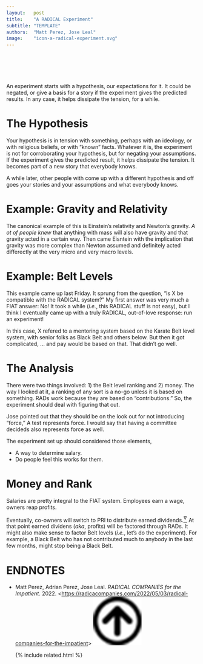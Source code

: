 ```yaml
---
layout:   post
title:    "A RADICAL Experiment"
subtitle: "TEMPLATE"
authors:  "Matt Perez, Jose Leal"
image:    "icon-a-radical-experiment.svg"
---
```


<div style="display:none;">
 <p>An experiment starts with a hypothesis, our expectations for it. It could be negated, or give a basis for a story if the experiment gives the predicted results. In any case, it helps dissipate the tension.</p>
</div>

<h1>&nbsp;</h1>
 <p>An experiment starts with a hypothesis, our expectations for it. It could be negated, or give a basis for a story if the experiment gives the predicted results. In any case, it helps dissipate the tension, for a while.</p>

<h1>The Hypothesis</h1>
 <p>Your hypothesis is in tension with something, perhaps with an ideology, or with religious beliefs, or with &ldquo;known&rdquo; facts. Whatever it is, the experiment is not for corroborating your hypothesis, but for negating your assumptions. If the experiment gives the predicted result, it helps dissipate the tension. It becomes part of a new story that <span class="_quotespan">everybody knows.</span></p>
 <p>A while later, other people with come up with a different hypothesis and off goes your stories and your assumptions and what <span class="_quotespan">everybody knows.</span></p>

<h1>Example: Gravity and Relativity</h1>
 <p>The canonical example of this is Einstein&rsquo;s relativity and Newton&rsquo;s gravity. <em>A ot of people knew</em> that anything with mass will also have gravity and that gravity acted in a certain way. Then came Eisntein with the implication that gravity was more complex than Newton assumed and definitely acted differectly at the very micro and very macro levels.</p>

<h1>Example: Belt Levels</h1>
 <p>This example came up last Friday. It sprung from the question, &ldquo;Is X be compatible with the <span class='_paradigm'>RADICAL</span> system?&rdquo; My first answer was very much a <span class='_paradigm'>FIAT</span> answer: <span class="_quotespan">No!</span> It took a while (<em>i.e.</em>, this <span class='_paradigm'>RADICAL</span> stuff is not easy), but I think I eventually came up with a truly <span class='_paradigm'>RADICAL</span>, out-of-love response: <span class="_quotespan">run an experiment!</span></p>
 <p>In this case, X refered to a mentoring system based on the Karate Belt level system, with senior folks as Black Belt and others below. But then it got complicated, <span class="_quotespan">&hellip; and pay would be based on that.</span> That didn&rsquo;t go well.</p>

<h1>The Analysis</h1>
 <p>There were two things involved: 1) the Belt level ranking and 2) money. The way I looked at it, a ranking of any sort is a no-go unless it is based on something. <span class='_paradigm'>RAD</span>s work because they are based on &ldquo;contributions.&rdquo; So, the experiment should deal with figuring that out.</p>
 <p>Jose pointed out that they should be on the look out for not introducing &ldquo;force,&rdquo; <span class="_quotespan">A test represents force.</span> I would say that having a committee decideds also represents force as well.</p>
 <p>The experiment set up should considered those elements,</p>
  <ul>
   <li>A way to determine salary.</li>
   <li>Do people feel this works for them.</li>
  </ul>

<h1>Money and Rank</h1>
 <p>Salaries are pretty integral to the <span class="_paradigm">FIAT</span> system. Employees earn a wage, owners reap profits.</p>
 <p>Eventually, co-owners will switch to PRI to distribute earned dividends.<a href="#en01"><sup id="bm01">&hairsp;&nabla;&hairsp;</sup></a> At that point earned dividens (<em>aka</em>, profits) will be factored through <span class="_paradigm">RAD</span>s. It might also make sense to factor Belt levels (<em>i.e.</em>, let&rsquo;s do the experiment). For example, a Black Belt who has not contributed much to anybody in the last few months, might stop being a Black Belt.</p>
 <p>

<h1 class="_section">ENDNOTES</h1>
 <ul>
  <li id="en01">
   <p class="_list-item">
    Matt Perez, Adrian Perez, Jose Leal.
    <em><span class="_paradigm">RADICAL COMPANIES</span> for the Impatient</em>.
    2022.
    &lt;<a href="https://radicacompanies.com/2022/05/03/radical-companies-for-the-impatient" target="_blank">https://radicacompanies.com/2022/05/03/radical-companies-for-the-impatient</a>&gt;
    <a class="_uparrow" href="#bm01"><img src="/assets/img/arrow-up-icon.png"></a>
   </p>
  </li>

{% include related.html %}